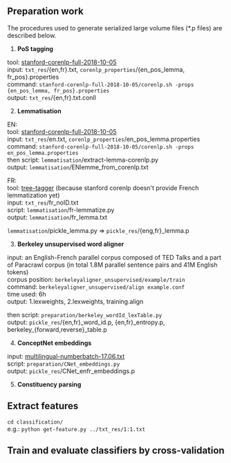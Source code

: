 ## Preparation work
 
The procedures used to generate serialized large volume files (*.p files) are described below. 
<!-- upload all the *.p files in a zipped directory onto github -->

1. **PoS tagging** 

tool: [stanford-corenlp-full-2018-10-05](https://stanfordnlp.github.io/CoreNLP/download.html) <br/>
input: `txt_res`/{en,fr}.txt, `corenlp_properties`/{en_pos_lemma, fr_pos}.properties <br/>
command: `stanford-corenlp-full-2018-10-05/corenlp.sh -props {en_pos_lemma, fr_pos}.properties` <br/>
output: `txt_res`/{en,fr}.txt.conll 

2. **Lemmatisation** 

EN: <br/>
tool: [stanford-corenlp-full-2018-10-05](https://stanfordnlp.github.io/CoreNLP/download.html) <br/>
input: `txt_res`/en.txt, `corenlp_properties`/en_pos_lemma.properties <br/>
command: `stanford-corenlp-full-2018-10-05/corenlp.sh -props en_pos_lemma.properties` <br/>
then script: `lemmatisation`/extract-lemma-corenlp.py <br/>
output: `lemmatisation`/ENlemme_from_corenlp.txt <br/>

FR: <br/>
tool: [tree-tagger](http://www.cis.uni-muenchen.de/~schmid/tools/TreeTagger/) (because stanford corenlp doesn't provide French lemmatization yet) <br/>
input: `txt_res`/fr_noID.txt  <br/>
script: `lemmatisation`/fr-lemmatize.py <br/>
output: `lemmatisation`/fr_lemma.txt  <br/>

`lemmatisation`/pickle_lemma.py => `pickle_res`/{eng,fr}_lemma.p <br/>

3. **Berkeley unsupervised word aligner**

input: an English-French parallel corpus composed of TED Talks and a part of Paracrawl corpus (in total 1.8M parallel sentence pairs and 41M English tokens)  <br/>
corpus position: `berkeleyaligner_unsupervised/example/train` <br/> 
command: `berkeleyaligner_unsupervised/align example.conf` <br/>
time used: 6h  <br/>
output: 1.lexweights, 2.lexweights, training.align 

then script: `preparation/berkeley_wordId_lexTable.py` <br/>
output: `pickle_res`/{en,fr}_word_id.p, {en,fr}\_entropy.p, berkeley\_{forward,reverse}_table.p <br/>
 

4. **ConceptNet embeddings** 

input: [multilingual-numberbatch-17.06.txt](https://conceptnet.s3.amazonaws.com/downloads/2017/numberbatch/numberbatch-17.06.txt.gz) <br/>
script: `preparation/CNet_embeddings.py` <br/>
output: `pickle_res`/CNet_enfr_embeddings.p

5. **Constituency parsing**




## Extract features

`cd classification/` <br/>
e.g.: `python get-feature.py ../txt_res/1:1.txt` 

## Train and evaluate classifiers by cross-validation 

